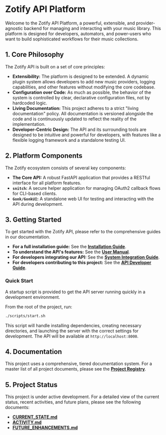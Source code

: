 # Zotify API Platform

Welcome to the Zotify API Platform, a powerful, extensible, and provider-agnostic backend for managing and interacting with your music library. This platform is designed for developers, automators, and power-users who want to build sophisticated workflows for their music collections.

## 1. Core Philosophy

The Zotify API is built on a set of core principles:

-   **Extensibility:** The platform is designed to be extended. A dynamic plugin system allows developers to add new music providers, logging capabilities, and other features without modifying the core codebase.
-   **Configuration over Code:** As much as possible, the behavior of the system is controlled by clear, declarative configuration files, not by hardcoded logic.
-   **Living Documentation:** This project adheres to a strict "living documentation" policy. All documentation is versioned alongside the code and is continuously updated to reflect the reality of the implementation.
-   **Developer-Centric Design:** The API and its surrounding tools are designed to be intuitive and powerful for developers, with features like a flexible logging framework and a standalone testing UI.

## 2. Platform Components

The Zotify ecosystem consists of several key components:

-   **The Core API:** A robust FastAPI application that provides a RESTful interface for all platform features.
-   **`snitch`:** A secure helper application for managing OAuth2 callback flows for CLI-based clients.
-   **`Gonk/GonkUI`:** A standalone web UI for testing and interacting with the API during development.

## 3. Getting Started

To get started with the Zotify API, please refer to the comprehensive guides in our documentation.

-   **For a full installation guide:** See the [**Installation Guide**](./api/docs/system/INSTALLATION.md).
-   **To understand the API's features:** See the [**User Manual**](./api/docs/manuals/USER_MANUAL.md).
-   **For developers integrating our API:** See the [**System Integration Guide**](./api/docs/manuals/SYSTEM_INTEGRATION_GUIDE.md).
-   **For developers contributing to this project:** See the [**API Developer Guide**](./api/docs/manuals/API_DEVELOPER_GUIDE.md).

### Quick Start

A startup script is provided to get the API server running quickly in a development environment.

From the root of the project, run:
```bash
./scripts/start.sh
```
This script will handle installing dependencies, creating necessary directories, and launching the server with the correct settings for development. The API will be available at `http://localhost:8000`.

## 4. Documentation

This project uses a comprehensive, tiered documentation system. For a master list of all project documents, please see the [**Project Registry**](./project/PROJECT_REGISTRY.md).

## 5. Project Status

This project is under active development. For a detailed view of the current status, recent activities, and future plans, please see the following documents:

-   [**CURRENT_STATE.md**](./project/CURRENT_STATE.md)
-   [**ACTIVITY.md**](./project/ACTIVITY.md)
-   [**FUTURE_ENHANCEMENTS.md**](./project/FUTURE_ENHANCEMENTS.md)
